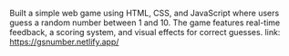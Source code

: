 Built a simple web game using HTML, CSS, and JavaScript where users guess a random number between 1 and 10. The game features real-time feedback, a scoring system, and visual effects for correct guesses.
link: https://gsnumber.netlify.app/
